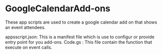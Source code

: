 # GoogleCalendarAdd-ons
These app scripts are used to create a google calendar add on that shows an event attendees.

appsscript.json: This is a manifest file which is use to configur or provide entry point for you add-ons.
Code.gs : This file contain the function that execute on event calls.
